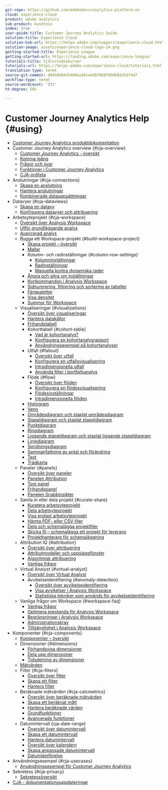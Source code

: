 ```yaml
---
git-repo: https://github.com/adobedocs/analytics-platform.en
cloud: experience-cloud
product: adobe analytics
sub-product: kundresa
index: true
user-guide-title: Customer Journey Analytics Guide
solution-title: Experience Cloud
solution-hub-url: https://helpx.adobe.com/support/experience-cloud.html
solution-image: assets/experience-cloud-logo-24.png
getting-started-title: Experience League
getting-started-url: https://landing.adobe.com/experience-league/
tutorials-title: Självstudiekurser
tutorials-url: https://helpx.adobe.com/experience-cloud/tutorials.html
translation-type: tm+mt
source-git-commit: d8450b8435400aa16ce4d87868f804b82d1df4d7
workflow-type: tm+mt
source-wordcount: '371'
ht-degree: 58%

---
```



# Customer Journey Analytics Help {#using}

+ [Customer Journey Analytics produktdokumentation](getting-started/cja-landing.md)
+ Customer Journey Analytics overview {#cja-overview}
   + [Customer Journey Analytics - översikt](getting-started/cja-overview.md)
   + [Komma igång](getting-started/cja-getting-started.md)
   + [Frågor och svar](getting-started/cja-faq.md)
   + [Funktioner i Customer Journey Analytics](getting-started/cja-aa.md)
   + [CJA-ordlista](getting-started/cja-glossary.md)
+ Anslutningar {#cja-connections}
   + [Skapa en anslutning](connections/create-connection.md)
   + [Hantera anslutningar](connections/manage-connection.md)
   + [Kombinerade datauppsättningar](connections/combined-dataset.md)
+ Datavyer {#cja-dataviews}
   + [Skapa en datavy](data-views/create-dataview.md)
   + [Konfigurera datavyer och attribuering](data-views/configure-dataviews.md)
+ Arbetsyteprojekt {#cja-workspace}
   + [Översikt över Analysis Workspace](analysis-workspace/home.md)
   + [Utför grundläggande analys](analysis-workspace/perform-basic-analysis.md)
   + [Avancerad analys](analysis-workspace/perform-adv-analysis.md)
   + Bygga ett Workspace-projekt {#build-workspace-project}
      + [Skapa projekt – översikt](analysis-workspace/build-workspace-project/freeform-overview.md)
      + [Mallar](analysis-workspace/build-workspace-project/starter-projects.md)
      + Kolumn- och radinställningar {#column-row-settings}
         + [Kolumninställningar](analysis-workspace/build-workspace-project/column-row-settings/column-settings.md)
         + [Radinställningar](analysis-workspace/build-workspace-project/column-row-settings/table-settings.md)
         + [Manuella kontra dynamiska rader](analysis-workspace/build-workspace-project/column-row-settings/manual-vs-dynamic-rows.md)
      + [Ångra och göra om inställningar](analysis-workspace/build-workspace-project/undo-redo.md)
      + [Kortkommandon i Analysis Workspace](analysis-workspace/build-workspace-project/fa-shortcut-keys.md)
      + [Sidnumrering, filtrering och sortering av tabeller](analysis-workspace/build-workspace-project/pagination-filtering-sorting.md)
      + [Färgpaletter](analysis-workspace/build-workspace-project/color-palettes.md)
      + [Visa densitet](analysis-workspace/build-workspace-project/view-density.md)
      + [Summor för Workspace](analysis-workspace/build-workspace-project/workspace-totals.md)
   + Visualiseringar {#visualizations}
      + [Översikt över visualiseringar](analysis-workspace/visualizations/freeform-analysis-visualizations.md)
      + [Hantera datakällor](analysis-workspace/visualizations/t-sync-visualization.md)
      + [Frihandstabell](analysis-workspace/visualizations/freeform-table.md)
      + Kohorttabell {#cohort-table}
         + [Vad är kohortanalys?](analysis-workspace/visualizations/cohort-table/cohort-analysis.md)
         + [Konfigurera en kohortanalysrapport](analysis-workspace/visualizations/cohort-table/t-cohort.md)
         + [Användningsexempel på kohortanalyser](analysis-workspace/visualizations/cohort-table/cohort-use-cases.md)
      + Utfall {#fallout}
         + [Översikt över utfall](analysis-workspace/visualizations/fallout/fallout-flow.md)
         + [Konfigurera en utfallsvisualisering](analysis-workspace/visualizations/fallout/configuring-fallout.md)
         + [Intradimensionella utfall](analysis-workspace/visualizations/fallout/configuring-interdimensional-fallout.md)
         + [Använda filter i bortfallsanalys](analysis-workspace/visualizations/fallout/compare-segments-fallout.md)
      + Flöde {#flow}
         + [Översikt över flöden](analysis-workspace/visualizations/c-flow/flow.md)
         + [Konfigurera en flödesvisualisering](analysis-workspace/visualizations/c-flow/creating-flow-report.md)
         + [Flödesinställningar](analysis-workspace/visualizations/c-flow/flow-settings.md)
         + [Intradimensionella flöden](analysis-workspace/visualizations/c-flow/multi-dimensional-flow.md)
      + [Histogram](analysis-workspace/visualizations/histogram.md)
      + [Venn](analysis-workspace/visualizations/venn.md)
      + [Områdesdiagram och staplat områdesdiagram](analysis-workspace/visualizations/area.md)
      + [Stapeldiagram och staplat stapeldiagram](analysis-workspace/visualizations/bar.md)
      + [Punktdiagram](analysis-workspace/visualizations/bullet-graph.md)
      + [Ringdiagram](analysis-workspace/visualizations/donut.md)
      + [Liggande stapeldiagram och staplat liggande stapeldiagram](analysis-workspace/visualizations/horizontal-bar.md)
      + [Linjediagram](analysis-workspace/visualizations/line.md)
      + [Spridningsdiagram](analysis-workspace/visualizations/scatterplot.md)
      + [Sammanfattning av antal och förändring](analysis-workspace/visualizations/summary-number-change.md)
      + [Text](analysis-workspace/visualizations/text.md)
      + [Trädkarta](analysis-workspace/visualizations/treemap.md)
   + Paneler {#panels}
      + [Översikt över paneler](analysis-workspace/c-panels/panels.md)
      + [Panelen Attribution](analysis-workspace/c-panels/attribution.md)
      + [Tom panel](analysis-workspace/c-panels/blank-panel.md)
      + [Frihandspanel](analysis-workspace/c-panels/freeform-panel.md)
      + [Panelen Snabbinsikter](analysis-workspace/c-panels/quickinsight.md)
   + Samla in eller dela projekt {#curate-share}
      + [Kuratera arbetsyteprojekt](analysis-workspace/curate-share/curate.md)
      + [Dela arbetsyteprojekt](analysis-workspace/curate-share/share-projects.md)
      + [Visa endast arbetsyteprojekt](analysis-workspace/curate-share/view-only-projects.md)
      + [Hämta PDF- eller CSV-filer](analysis-workspace/curate-share/download-send.md)
      + [Dela och schemalägga projektfiler](analysis-workspace/curate-share/send-schedule-files.md)
      + [Skicka fil – schemalägga ett projekt för leverans](analysis-workspace/curate-share/t-schedule-report.md)
      + [Projekthanterare för schemaläggning](analysis-workspace/curate-share/schedule-projects.md)
   + Attribution IQ {#attribution}
      + [Översikt över attribuering](analysis-workspace/attribution/overview.md)
      + [Attributmodeller och uppslagsfönster](analysis-workspace/attribution/models.md)
      + [Algoritmisk attribuering](analysis-workspace/attribution/algorithmic.md)
      + [Vanliga frågor](analysis-workspace/attribution/faq.md)
   + Virtual Analyst {#virtual-analyst}
      + [Översikt över Virtual Analyst](analysis-workspace/virtual-analyst/overview.md)
      + Avvikelseidentifiering {#anomaly-detection}
         + [Översikt över avvikelseidentifiering](analysis-workspace/virtual-analyst/c-anomaly-detection/anomaly-detection.md)
         + [Visa avvikelser i Analysis Workspace](analysis-workspace/virtual-analyst/c-anomaly-detection/view-anomalies.md)
         + [Statistiska tekniker som används för avvikelseidentifiering](analysis-workspace/virtual-analyst/c-anomaly-detection/statistics-anomaly-detection.md)
   + Vanliga frågor om Workspace {#workspace-faq}
      + [Vanliga frågor](analysis-workspace/workspace-faq/faq.md)
      + [Optimera prestanda för Analysis Workspace](analysis-workspace/workspace-faq/optimizing-performance.md)
      + [Begränsningar i Analysis Workspace](analysis-workspace/workspace-faq/aw-limitations.md)
      + [Administrationskrav](analysis-workspace/workspace-faq/frequently-asked-questions-analysis-workspace.md)
      + [Tillgänglighet i Analysis Workspace](analysis-workspace/workspace-faq/aw-accessibility.md)
+ Komponenter {#cja-components}
   + [Komponenter – översikt](components/overview.md)
   + Dimensioner {#dimensions}
      + [Förhandsvisa dimensioner](components/dimensions/view-dimensions.md)
      + [Dela upp dimensioner](components/dimensions/t-breakdown-fa.md)
      + [Tidsdelning av dimensioner](components/dimensions/time-parting-dimensions.md)
   + [Mätvärden](components/apply-create-metrics.md)
   + Filter {#cja-filters}
      + [Översikt över filter](components/filters/filters-overview.md)
      + [Skapa ett filter](components/filters/create-filters.md)
      + [Hantera filter](components/filters/manage-filters.md)
   + Beräknade mätvärden {#cja-calcmetrics}
      + [Översikt över beräknade mätvärden](components/calc-metrics/calc-metr-overview.md)
      + [Skapa ett beräknat mått](components/calc-metrics/create.md)
      + [Hantera beräknade värden](components/calc-metrics/manage.md)
      + [Grundfunktioner](components/calc-metrics/cm-functions.md)
      + [Avancerade funktioner](components/calc-metrics/cm-adv-functions.md)
   + Datumintervall {cja-date-range}
      + [Översikt över datumintervall](components/date-ranges/overview.md)
      + [Skapa ett datumintervall](components/date-ranges/create.md)
      + [Hantera datumintervall](components/date-ranges/manage.md)
      + [Översikt över kalendern](components/date-ranges/calendar.md)
      + [Skapa anpassade datumintervall](components/date-ranges/custom-date-ranges.md)
      + [Datumjämförelse](components/date-ranges/time-comparison.md)
+ Användningsexempel {#cja-usecases}
   + [Användningsexempel för Customer Journey Analytics](use-cases/cja-usecases.md)
+ Sekretess {#cja-privacy}
   + [Sekretessöversikt](privacy/privacy-overview.md)
+ [CJA - dokumentationsuppdateringar](doc-changes.md)
